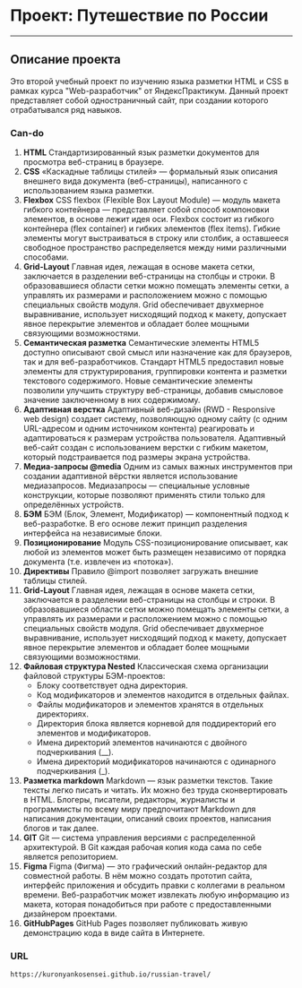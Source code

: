 # Проект: Путешествие по России

---

## Описание проекта

Это второй учебный проект по изучению языка разметки HTML и CSS в рамках курса "Web-разработчик" от ЯндексПрактикум.
Данный проект представляет собой одностраничный сайт, при создании которого отрабатывался ряд навыков.

### Can-do

1. **HTML**
   Cтандартизированный язык разметки документов для просмотра веб-страниц в браузере.
2. **CSS**
   «Каскадные таблицы стилей» — формальный язык описания внешнего вида документа (веб-страницы), написанного с использованием языка разметки.
3. **Flexbox**
   CSS flexbox (Flexible Box Layout Module) — модуль макета гибкого контейнера — представляет собой способ компоновки элементов, в основе лежит идея оси.
   Flexbox состоит из гибкого контейнера (flex container) и гибких элементов (flex items). Гибкие элементы могут выстраиваться в строку или столбик, а оставшееся свободное пространство распределяется между ними различными способами.
4. **Grid-Layout**
   Главная идея, лежащая в основе макета сетки, заключается в разделении веб-страницы на столбцы и строки. В образовавшиеся области сетки можно помещать элементы сетки, а управлять их размерами и расположением можно с помощью специальных свойств модуля.
   Grid обеспечивает двухмерное выравнивание, использует нисходящий подход к макету, допускает явное перекрытие элементов и обладает более мощными связующими возможностями.
5. **Семантическая разметка**
   Семантические элементы HTML5 доступно описывают свой смысл или назначение как для браузеров, так и для веб-разработчиков.
   Стандарт HTML5 предоставил новые элементы для структурирования, группировки контента и разметки текстового содержимого. Новые семантические элементы позволили улучшить структуру веб-страницы, добавив смысловое значение заключенному в них содержимому.
6. **Адаптивная верстка**
   Адаптивный веб-дизайн (RWD - Responsive web design) создает систему, позволяющую одному сайту (с одним URL-адресом и одним источником контента) реагировать и адаптироваться к размерам устройства пользователя. Адаптивный веб-сайт создан с использованием верстки с гибким макетом, который подстраивается под размеры экрана устройства.
7. **Медиа-запросы @media**
   Одним из самых важных инструментов при создании адаптивной вёрстки является использование медиазапросов. Медиазапросы — специальные условные конструкции, которые позволяют применять стили только для определённых устройств.
8. **БЭМ**
   БЭМ (Блок, Элемент, Модификатор) — компонентный подход к веб-разработке. В его основе лежит принцип разделения интерфейса на независимые блоки.
9. **Позиционирование**
   Модуль CSS-позиционирование описывает, как любой из элементов может быть размещен независимо от порядка документа (т.е. извлечен из «потока»).
10. **Директивы**
    Правило @import позволяет загружать внешние таблицы стилей.
11. **Grid-Layout**
    Главная идея, лежащая в основе макета сетки, заключается в разделении веб-страницы на столбцы и строки. В образовавшиеся области сетки можно помещать элементы сетки, а управлять их размерами и расположением можно с помощью специальных свойств модуля.
    Grid обеспечивает двухмерное выравнивание, использует нисходящий подход к макету, допускает явное перекрытие элементов и обладает более мощными связующими возможностями.
12. **Файловая структура Nested**
    Классическая схема организации файловой структуры БЭМ-проектов:
    - Блоку соответствует одна директория.
    - Код модификаторов и элементов находится в отдельных файлах.
    - Файлы модификаторов и элементов хранятся в отдельных директориях.
    - Директория блока является корневой для поддиректорий его элементов и модификаторов.
    - Имена директорий элементов начинаются с двойного подчеркивания (\_\_).
    - Имена директорий модификаторов начинаются с одинарного подчеркивания (\_).
13. **Разметка markdown**
    Markdown — язык разметки текстов. Такие тексты легко писать и читать. Их можно без труда сконвертировать в HTML. Блогеры, писатели, редакторы, журналисты и программисты по всему миру предпочитают Markdown для написания документации, описаний своих проектов, написания блогов и так далее.
14. **GIT**
    Git — система управления версиями с распределенной архитектурой. В Git каждая рабочая копия кода сама по себе является репозиторием.
15. **Figma**
    Figma (Фигма) — это графический онлайн-редактор для совместной работы. В нём можно создать прототип сайта, интерфейс приложения и обсудить правки с коллегами в реальном времени. Веб-разработчик может извлекать любую информацию из макета, которая понадобиться при работе с предоставленными дизайнером проектами.
16. **GitHubPages**
    GitHub Pages позволяет публиковать живую демонстрацию кода в виде сайта в Интернете.

### URL

    https://kuronyankosensei.github.io/russian-travel/
